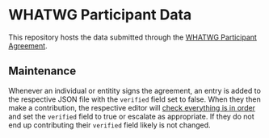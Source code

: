 # WHATWG Participant Data

This repository hosts the data submitted through the [WHATWG Participant Agreement](https://participate.whatwg.org/agreement).

## Maintenance

Whenever an individual or entitity signs the agreement, an entry is added to the respective JSON file with the `verified` field set to false. When they then make a contribution, the respective editor will [check everything is in order](https://github.com/whatwg/participate.whatwg.org#process-for-editors "Process for Editors") and set the `verified` field to true or escalate as appropriate. If they do not end up contributing their `verified` field likely is not changed.
